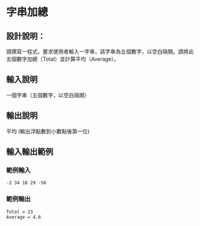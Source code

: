 # 字串加總

## 設計說明：
請撰寫一程式，要求使用者輸入一字串，該字串為五個數字，以空白隔開。請將此五個數字加總（Total）並計算平均（Average）。

## 輸入說明

一個字串（五個數字，以空白隔開）

## 輸出說明

平均 (輸出浮點數到小數點後第一位)

## 輸入輸出範例

### 範例輸入

```
-2 34 18 29 -56
```

### 範例輸出

```
Total = 23
Average = 4.6
```